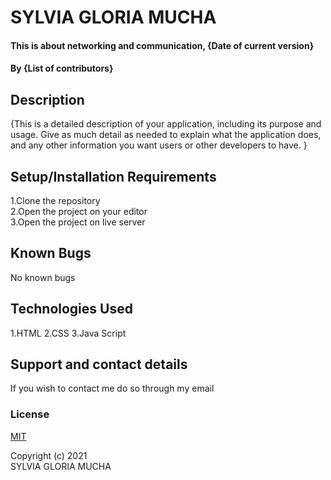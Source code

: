 # SYLVIA GLORIA MUCHA
#### This is about networking and communication, {Date of current version}
#### By **{List of contributors}**
## Description
{This is a detailed description of your application, including its purpose and usage.  Give as much detail as needed to explain what the application does, and any other information you want users or other developers to have. }
## Setup/Installation Requirements
1.Clone the repository
<br>
2.Open the project on your editor
<br>
3.Open the project on live server
<br>

## Known Bugs
No known bugs

## Technologies Used
1.HTML
2.CSS
3.Java Script
## Support and contact details
If you wish to contact me do so through my email
### License
[MIT](https://choosealicense.com/licenses/mit/)


Copyright (c) 2021
<br>
SYLVIA GLORIA MUCHA
  